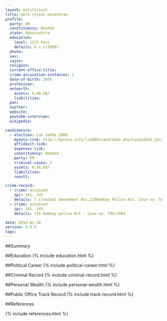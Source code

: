 ```yaml
---
layout: politician2
title: more rajesh eknathrao
profile: 
  party: KM
  constituency: Nanded
  state: Maharashtra
  education: 
    level: 12th Pass
    details: h.s.c(2000)
  photo: 
  sex: 
  caste: 
  religion: 
  current-office-title: 
  crime-accusation-instances: 2
  date-of-birth: 1976
  profession: 
  networth: 
    assets: 9,48,687
    liabilities: 
  pan: 
  twitter: 
  website: 
  youtube-interview: 
  wikipedia: 

candidature: 
  - election: Lok Sabha 2009
    myneta-link: http://myneta.info/ls2009/candidate.php?candidate_id=269
    affidavit-link: 
    expenses-link: 
    constituency: Nanded 
    party: KM
    criminal-cases: 2
    assets: 9,48,687
    liabilities: 
    result:  

crime-record: 
  - crime: accussed
    ipc: 341, 143
    details: 7 Criminal Amendment Act,135Bombay Police Act. Case no: SC: 1137/98 
  - crime: accussed
    ipc: 341, 143
    details: 135 Bombay police Act - Case no: 794/2004 

date: 2014-01-28
version: 0.0.5
tags: 
---
```

##Summary


##Education
{% include education.html %}


##Political Career
{% include political-career.html %}


##Criminal Record
{% include criminal-record.html %}


##Personal Wealth
{% include personal-wealth.html %}


##Public Office Track Record
{% include track-record.html %}


##References


{% include references.html %}